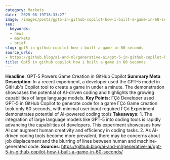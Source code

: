 ```yaml
---
category: Markets
date: '2025-08-19T18:33:27'
image: /images/posts/gpt5-in-github-copilot-how-i-built-a-game-in-60-seconds.png
seo:
  keywords:
  - news
  - markets
  - brief
slug: gpt5-in-github-copilot-how-i-built-a-game-in-60-seconds
source_urls:
- https://github.blog/ai-and-ml/generative-ai/gpt-5-in-github-copilot-how-i-built-a-game-in-60-seconds/
title: Gpt5 in github copilot how i built a game in 60 seconds
---
```


**Headline**: GPT-5 Powers Game Creation in GitHub Copilot  **Summary Meta Description**: In a recent experiment, a developer used the GPT-5 model in GitHub's Copilot tool to create a game in under a minute. The demonstration showcases the potential of AI-driven coding and highlights the growing capabilities of large language models.  **Key Points:**  ΓÇó Developer used GPT-5 in GitHub Copilot to generate code for a game ΓÇó Game creation took only 60 seconds, with minimal user input required ΓÇó Experiment demonstrates potential of AI-powered coding tools  **Takeaways:**  1. The integration of large language models like GPT-5 into coding tools is rapidly advancing the capabilities of developers. This experiment showcases how AI can augment human creativity and efficiency in coding tasks. 2. As AI-driven coding tools become more prevalent, there may be concerns about job displacement and the blurring of lines between human and machine-generated code.  **Sources**:  https://github.blog/ai-and-ml/generative-ai/gpt-5-in-github-copilot-how-i-built-a-game-in-60-seconds/